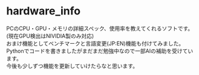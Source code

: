 # hardware_info
PCのCPU・GPU・メモリの詳細スペック、使用率を教えてくれるソフトです。(現在GPU検出はNIVIDIA製のみ対応)<br>
おまけ機能としてベンチマークと言語変更(JP:EN)機能も付けてみました。<br>
Pythonでコードを書きましたがまだまだ勉強中なので一部AIの補助を受けています。<br>
今後も少しずつ機能を更新していけたらなと思います。
